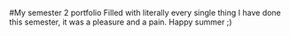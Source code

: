 #My semester 2 portfolio
Filled with literally every single thing I have done this semester, it was a pleasure and a pain.
Happy summer ;)